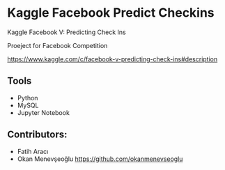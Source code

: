 # Kaggle Facebook Predict Checkins
Kaggle  Facebook V: Predicting Check Ins


Proeject for Facebook Competition

https://www.kaggle.com/c/facebook-v-predicting-check-ins#description


## Tools
* Python
* MySQL
* Jupyter Notebook

## Contributors: 

* Fatih Aracı 
* Okan Menevşeoğlu https://github.com/okanmenevseoglu
